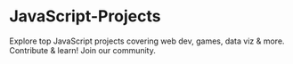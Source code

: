 # JavaScript-Projects
Explore top JavaScript projects covering web dev, games, data viz &amp; more. Contribute &amp; learn! Join our community.
